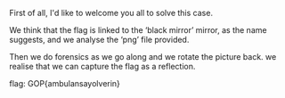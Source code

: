 First of all, I'd like to welcome you all to solve this case.

We think that the flag is linked to the ‘black mirror’ mirror, as the name suggests, and we analyse the ‘png’ file provided.

Then we do forensics as we go along and we rotate the picture back. we realise that we can capture the flag as a reflection.

flag: GOP{ambulansayolverin}
